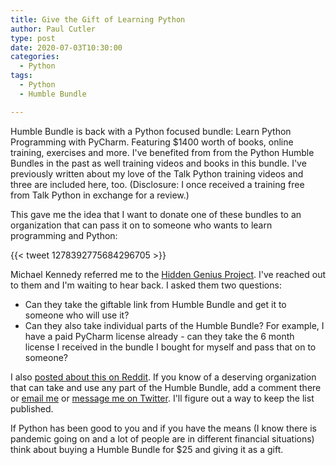 ```yaml
---
title: Give the Gift of Learning Python
author: Paul Cutler
type: post
date: 2020-07-03T10:30:00
categories:
  - Python
tags:
  - Python
  - Humble Bundle

---
```


Humble Bundle is back with a Python focused bundle:  Learn Python Programming with PyCharm.  Featuring $1400 worth of books, online training, exercises and more.  I've benefited from from the Python Humble Bundles in the past as well training videos and books in this bundle.  I've previously written about my love of the Talk Python training videos and three are included here, too.  (Disclosure:  I once received a training free from Talk Python in exchange for a review.)

This gave me the idea that I want to donate one of these bundles to an organization that can pass it on to someone who wants to learn programming and Python:

{{< tweet 1278392775684296705 >}}

Michael Kennedy referred me to the [Hidden Genius Project](https://www.hiddengeniusproject.org/).  I've reached out to them and I'm waiting to hear back.  I asked them two questions:
* Can they take the giftable link from Humble Bundle and get it to someone who will use it?
* Can they also take individual parts of the Humble Bundle?  For example, I have a paid PyCharm license already - can they take the 6 month license I received in the bundle I bought for myself and pass that on to someone?

I also [posted about this on Reddit](https://www.reddit.com/r/Python/comments/hkl4mx/idea_give_the_gift_of_learning_python_with_the/).  If you know of a deserving organization that can take and use any part of the Humble Bundle, add a comment there or [email me](https://paulcutler.org) or [message me on Twitter](https://twitter.com/prcutler).  I'll figure out a way to keep the list published.

If Python has been good to you and if you have the means (I know there is pandemic going on and a lot of people are in different financial situations) think about buying a Humble Bundle for $25 and giving it as a gift. 